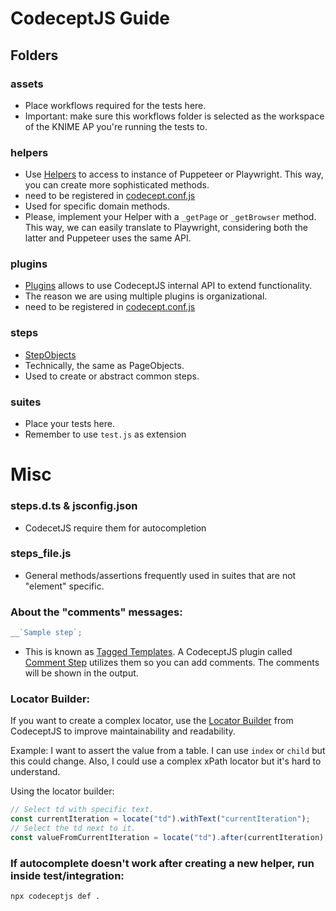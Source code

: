 # CodeceptJS Guide

## Folders

### assets

- Place workflows required for the tests here.
- Important: make sure this workflows folder is selected as the workspace of the KNIME AP you're running the tests to.

### helpers

- Use [Helpers](https://codecept.io/helpers/) to access to instance of Puppeteer or Playwright. This way, you can create more sophisticated methods.
- need to be registered in [codecept.conf.js](codecept.conf.js)
- Used for specific domain methods.
- Please, implement your Helper with a `_getPage` or `_getBrowser` method. This way, we can easily translate to Playwright, considering both the latter and Puppeteer uses the same API.

### plugins

- [Plugins](https://codecept.io/hooks/) allows to use CodeceptJS internal API to extend functionality.
- The reason we are using multiple plugins is organizational.
- need to be registered in [codecept.conf.js](codecept.conf.js)

### steps

- [StepObjects](https://codecept.io/pageobjects/#stepobjects)
- Technically, the same as PageObjects.
- Used to create or abstract common steps.

### suites

- Place your tests here.
- Remember to use `test.js` as extension

# Misc

### steps.d.ts & jsconfig.json

- CodecetJS require them for autocompletion

### steps_file.js

- General methods/assertions frequently used in suites that are not "element" specific.

### About the "comments" messages:

```js
__`Sample step`;
```

- This is known as [Tagged Templates](https://developer.mozilla.org/en-US/docs/Web/JavaScript/Reference/Template_literals#tagged_templates).
  A CodeceptJS plugin called [Comment Step](https://codecept.io/plugins/#commentstep) utilizes them so you can add comments. The comments will be shown in the output.

### Locator Builder:

If you want to create a complex locator, use the [Locator Builder](https://codecept.io/locators/#locator-builder) from CodeceptJS to improve maintainability and readability.

Example: I want to assert the value from a table. I can use `index` or `child` but this could change. Also, I could use a complex xPath locator but it's hard to understand.

Using the locator builder:

```js
// Select td with specific text.
const currentIteration = locate("td").withText("currentIteration");
// Select the td next to it.
const valueFromCurrentIteration = locate("td").after(currentIteration);
```

### If autocomplete doesn't work after creating a new helper, run inside test/integration:

```sh
npx codeceptjs def .
```
